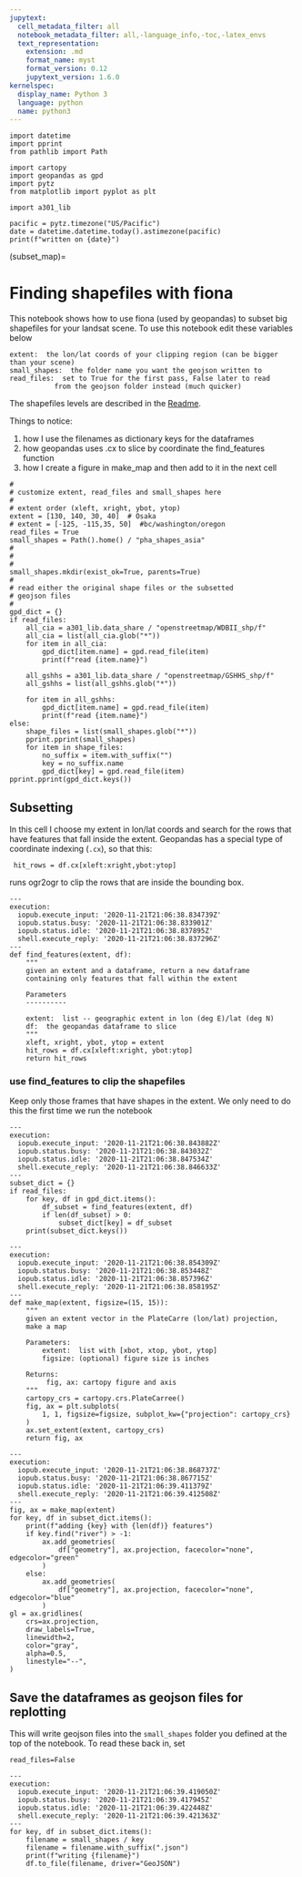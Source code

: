 ```yaml
---
jupytext:
  cell_metadata_filter: all
  notebook_metadata_filter: all,-language_info,-toc,-latex_envs
  text_representation:
    extension: .md
    format_name: myst
    format_version: 0.12
    jupytext_version: 1.6.0
kernelspec:
  display_name: Python 3
  language: python
  name: python3
---
```


```{code-cell} ipython3
import datetime
import pprint
from pathlib import Path

import cartopy
import geopandas as gpd
import pytz
from matplotlib import pyplot as plt
```

```{code-cell} ipython3
import a301_lib

pacific = pytz.timezone("US/Pacific")
date = datetime.datetime.today().astimezone(pacific)
print(f"written on {date}")
```

(subset_map)=
# Finding shapefiles with fiona

This notebook shows how to use fiona (used by geopandas) to subset big shapefiles
for your landsat scene. To use this notebook edit these variables below

    extent:  the lon/lat coords of your clipping region (can be bigger than your scene)
    small_shapes:  the folder name you want the geojson written to
    read_files:  set to True for the first pass, False later to read
               from the geojson folder instead (much quicker)

The shapefiles levels are described in the [Readme](https://github.com/phaustin/a301_2020/blob/master/notebooks/week11/Readme_gshhs_wdbII.md).

Things to notice:

1) how I use the filenames as dictionary keys for the dataframes
2) how geopandas uses .cx  to slice by coordinate the find_features function
3) how I create a figure in make_map and then add to it in the next cell

```{code-cell} ipython3
#
# customize extent, read_files and small_shapes here
#
# extent order (xleft, xright, ybot, ytop)
extent = [130, 140, 30, 40]  # Osaka
# extent = [-125, -115,35, 50]  #bc/washington/oregon
read_files = True
small_shapes = Path().home() / "pha_shapes_asia"
#
#
#
small_shapes.mkdir(exist_ok=True, parents=True)
#
# read either the original shape files or the subsetted
# geojson files
#
gpd_dict = {}
if read_files:
    all_cia = a301_lib.data_share / "openstreetmap/WDBII_shp/f"
    all_cia = list(all_cia.glob("*"))
    for item in all_cia:
        gpd_dict[item.name] = gpd.read_file(item)
        print(f"read {item.name}")

    all_gshhs = a301_lib.data_share / "openstreetmap/GSHHS_shp/f"
    all_gshhs = list(all_gshhs.glob("*"))

    for item in all_gshhs:
        gpd_dict[item.name] = gpd.read_file(item)
        print(f"read {item.name}")
else:
    shape_files = list(small_shapes.glob("*"))
    pprint.pprint(small_shapes)
    for item in shape_files:
        no_suffix = item.with_suffix("")
        key = no_suffix.name
        gpd_dict[key] = gpd.read_file(item)
pprint.pprint(gpd_dict.keys())
```

## Subsetting

In this cell I choose my extent in lon/lat coords and search for the
rows that have features that fall inside the extent.  Geopandas has
a special type of coordinate indexing (`.cx`), so that this:

     hit_rows = df.cx[xleft:xright,ybot:ytop]

runs ogr2ogr to clip the rows that are inside the bounding box.

```{code-cell} ipython3
---
execution:
  iopub.execute_input: '2020-11-21T21:06:38.834739Z'
  iopub.status.busy: '2020-11-21T21:06:38.833901Z'
  iopub.status.idle: '2020-11-21T21:06:38.837895Z'
  shell.execute_reply: '2020-11-21T21:06:38.837296Z'
---
def find_features(extent, df):
    """
    given an extent and a dataframe, return a new dataframe
    containing only features that fall within the extent

    Parameters
    ----------

    extent:  list -- geographic extent in lon (deg E)/lat (deg N)
    df:  the geopandas dataframe to slice
    """
    xleft, xright, ybot, ytop = extent
    hit_rows = df.cx[xleft:xright, ybot:ytop]
    return hit_rows
```

### use find_features to clip the shapefiles

Keep only those frames that have shapes in the extent.  We only
need to do this the first time we run the notebook

```{code-cell} ipython3
---
execution:
  iopub.execute_input: '2020-11-21T21:06:38.843882Z'
  iopub.status.busy: '2020-11-21T21:06:38.843032Z'
  iopub.status.idle: '2020-11-21T21:06:38.847534Z'
  shell.execute_reply: '2020-11-21T21:06:38.846633Z'
---
subset_dict = {}
if read_files:
    for key, df in gpd_dict.items():
        df_subset = find_features(extent, df)
        if len(df_subset) > 0:
            subset_dict[key] = df_subset
    print(subset_dict.keys())
```

```{code-cell} ipython3
---
execution:
  iopub.execute_input: '2020-11-21T21:06:38.854309Z'
  iopub.status.busy: '2020-11-21T21:06:38.853448Z'
  iopub.status.idle: '2020-11-21T21:06:38.857396Z'
  shell.execute_reply: '2020-11-21T21:06:38.858195Z'
---
def make_map(extent, figsize=(15, 15)):
    """
    given an extent vector in the PlateCarre (lon/lat) projection,
    make a map

    Parameters:
        extent:  list with [xbot, xtop, ybot, ytop]
        figsize: (optional) figure size is inches

    Returns:
         fig, ax: cartopy figure and axis
    """
    cartopy_crs = cartopy.crs.PlateCarree()
    fig, ax = plt.subplots(
        1, 1, figsize=figsize, subplot_kw={"projection": cartopy_crs}
    )
    ax.set_extent(extent, cartopy_crs)
    return fig, ax
```

```{code-cell} ipython3
---
execution:
  iopub.execute_input: '2020-11-21T21:06:38.868737Z'
  iopub.status.busy: '2020-11-21T21:06:38.867715Z'
  iopub.status.idle: '2020-11-21T21:06:39.411379Z'
  shell.execute_reply: '2020-11-21T21:06:39.412508Z'
---
fig, ax = make_map(extent)
for key, df in subset_dict.items():
    print(f"adding {key} with {len(df)} features")
    if key.find("river") > -1:
        ax.add_geometries(
            df["geometry"], ax.projection, facecolor="none", edgecolor="green"
        )
    else:
        ax.add_geometries(
            df["geometry"], ax.projection, facecolor="none", edgecolor="blue"
        )
gl = ax.gridlines(
    crs=ax.projection,
    draw_labels=True,
    linewidth=2,
    color="gray",
    alpha=0.5,
    linestyle="--",
)
```

## Save the dataframes as geojson files for replotting

This will write geojson files into the `small_shapes` folder you defined at the top of the notebook.
To read these back in, set

    read_files=False

```{code-cell} ipython3
---
execution:
  iopub.execute_input: '2020-11-21T21:06:39.419050Z'
  iopub.status.busy: '2020-11-21T21:06:39.417945Z'
  iopub.status.idle: '2020-11-21T21:06:39.422448Z'
  shell.execute_reply: '2020-11-21T21:06:39.421363Z'
---
for key, df in subset_dict.items():
    filename = small_shapes / key
    filename = filename.with_suffix(".json")
    print(f"writing {filename}")
    df.to_file(filename, driver="GeoJSON")
```
